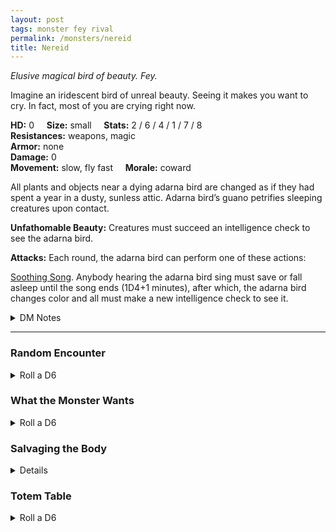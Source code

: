 ```yaml
---
layout: post
tags: monster fey rival
permalink: /monsters/nereid
title: Nereid
---
```



*Elusive magical bird of beauty. Fey.*

Imagine an iridescent bird of unreal beauty. Seeing it makes you want to cry. In fact, most of you are crying right now. 

**HD:** 0  &nbsp; &nbsp;  **Size:** small &nbsp; &nbsp; **Stats:** 2 / 6 / 4 / 1 / 7 / 8 <br>
**Resistances:** weapons, magic <br>
**Armor:** none <br>
**Damage:** 0 <br>
**Movement:** slow, fly fast &nbsp; &nbsp; **Morale:** coward <br>

All plants and objects near a dying adarna bird are changed as if they had spent a year in a dusty, sunless attic. Adarna bird’s guano petrifies sleeping creatures upon contact.

**Unfathomable Beauty:** Creatures must succeed an intelligence check to see the adarna bird. 

**Attacks:** Each round, the adarna bird can perform one of these actions:

<ins>Soothing Song</ins>. Anybody hearing the adarna bird sing must save or fall asleep until the song ends (1D4+1 minutes), after which, the adarna bird changes color and all must make a new intelligence check to see it.

<details>
<summary>DM Notes</summary>
<span class="alchemy"> *The adarna bird appears in the Filipino epic poem of the same name by José de la Cruz. [Richard J. Leblanc Jr](http://savevsdragon.blogspot.com/)'s adaptation in the [Creature Compendium](https://www.drivethrurpg.com/product/147588/CC1-Creature-Compendium) is very close to the original. For my version, I removed the piercing shriek (too violent for a creature of beauty), made it a fey, and more importantly, added the petrifying shit back from the original story, because it's hilarious. — SaltyGoo* </span>
</details>

---


### Random Encounter

<details>
<summary>Roll a D6</summary>

  
1. **Monster:** 1 adarna bird.
1. **Lair:** A human-sized magnificent lyre-shaped nest made of woven gold flowers. Coins and shiny, delicate trinkets are set in a perfect circle in the nest’s opening. Passing through the opening cleans as if taking a perfumed bath, but the next time a trespasser sleeps, they will dream of the adarna song, only waking up 1D6 days later. <br>	&nbsp; OR <br>	**Omen:** You hear a heartbreakingly beautiful bird song, your eyes starts to grow heavy. See *soothing song* ability.
1. **Spoor:** One broken iridescent feather only visible to creatures with more than 5 intelligence.
1. **Tracks:** Two joyful notes resonate far in a random direction.
1. **Trace:** A person (D4 1:Artist, 2:Noble, 3:Child, 4:Ettercap) arrives with legends of the bird. They are escorted by a (D4 1:Veteran Game Hunter, 2:Local Guide, 3:Oneirologist, 4:Pet).
1. **Trace:** A person petrified while napping. A small stain of dried guano on their forehead.

</details>

### What the Monster Wants

<details>
<summary>Roll a D6</summary>

1. Decorate the place with fresh flowers, only for them to die before the task is complete.
1. To be captured by an impossibly good person.
1. Transition through all the colors.
1. Clean the area completely.
1. Freeze in time a person at its beauty peak.
1. Sing a duet that matches its beauty.

</details>

### Salvaging the Body

<details>

A quill made of an adarna bird feather is prized by wizards who can use it to scribe a new spell with the word *chromatic*.

Collecting adarna bird guano is hard, but the substance is also powerful and precious. Fresh adarna bird’s guano petrifies sleeping creatures upon contact.

<span class="alchemy">**Adarna Guano.** Petrifies a sleeping creature upon contact with their bare skin.</span>

</details>

### Totem Table

<details>
<summary>Roll a D6</summary>
  
In local cultures the adarna bird is a symbol of ...

1. Beauty
1. Moral Worth
1. Goodness
1. Superficiality
1. Perfection
1. Sacred 

</details>

